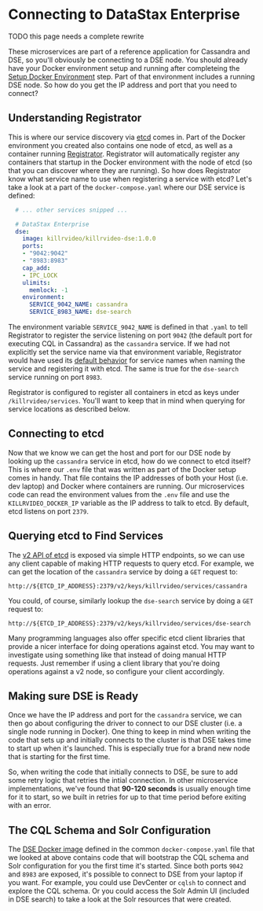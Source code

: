 # Connecting to DataStax Enterprise

TODO this page needs a complete rewrite

These microservices are part of a reference application for Cassandra and DSE, so you'll 
obviously be connecting to a DSE node. You should already have your Docker environment setup
and running after completeing the [Setup Docker Environment][docker-setup] step. Part of that
environment includes a running DSE node. So how do you get the IP address and port that you
need to connect?


## Understanding Registrator

This is where our service discovery via [etcd][etcd] comes in. Part of the Docker environment
you created also contains one node of etcd, as well as a container running [Registrator][registrator].
Registrator will automatically register any containers that startup in the Docker environment 
with the node of etcd (so that you can discover where they are running). So how does
Registrator know what service name to use when registering a service with etcd? Let's take a
look at a part of the `docker-compose.yaml` where our DSE service is defined:

```yaml
  # ... other services snipped ...

  # DataStax Enterprise
  dse:
    image: killrvideo/killrvideo-dse:1.0.0
    ports:
    - "9042:9042"
    - "8983:8983"
    cap_add:
    - IPC_LOCK
    ulimits:
      memlock: -1
    environment:
      SERVICE_9042_NAME: cassandra
      SERVICE_8983_NAME: dse-search
```

The environment variable `SERVICE_9042_NAME` is defined in that `.yaml` to tell Registrator
to register the service listening on port `9042` (the default port for executing CQL in
Cassandra) as the `cassandra` service. If we had not explicitly set the service name via that
environment variable, Registrator would have used its [default behavior][registrator-service-names]
for service names when naming the service and registering it with etcd. The same is true for
the `dse-search` service running on port `8983`.

Registrator is configured to register all containers in etcd as keys under `/killrvideo/services`.
You'll want to keep that in mind when querying for service locations as described below.

## Connecting to etcd

Now that we know we can get the host and port for our DSE node by looking up the `cassandra`
service in etcd, how do we connect to etcd itself? This is where our `.env` file that was
written as part of the Docker setup comes in handy. That file contains the IP addresses of
both your Host (i.e. dev laptop) and Docker where containers are running. Our microservices 
code can read the environment values from the `.env` file and use the `KILLRVIDEO_DOCKER_IP` 
variable as the IP address to talk to etcd. By default, etcd listens on port `2379`.

## Querying etcd to Find Services

The [v2 API of etcd][etcd-v2-api] is exposed via simple HTTP endpoints, so we can use any
client capable of making HTTP requests to query etcd. For example, we can get the location of
the `cassandra` service by doing a `GET` request to:

```
http://${ETCD_IP_ADDRESS}:2379/v2/keys/killrvideo/services/cassandra
```

You could, of course, similarly lookup the `dse-search` service by doing a `GET` request to:

```
http://${ETCD_IP_ADDRESS}:2379/v2/keys/killrvideo/services/dse-search
```

Many programming languages also offer specific etcd client libraries that provide a nicer
interface for doing operations against etcd. You may want to investigate using something like
that instead of doing manual HTTP requests. Just remember if using a client library that
you're doing operations against a v2 node, so configure your client accordingly. 

## Making sure DSE is Ready

Once we have the IP address and port for the `cassandra` service, we can then go about
configuring the driver to connect to our DSE cluster (i.e. a single node running in Docker).
One thing to keep in mind when writing the code that sets up and initially connects to the
cluster is that DSE takes time to start up when it's launched. This is especially true for a
brand new node that is starting for the first time.

So, when writing the code that initially connects to DSE, be sure to add some retry logic
that retries the intial connection. In other microservice implementations, we've found that
**90-120 seconds** is usually enough time for it to start, so we built in retries for up to
that time period before exiting with an error.

## The CQL Schema and Solr Configuration

The [DSE Docker image][killrvideo-dse] defined in the common `docker-compose.yaml` file that
we looked at above contains code that will bootstrap the CQL schema and Solr configuration 
for you the first time it's started. Since both ports `9042` and `8983` are exposed, it's 
possible to connect to DSE from your laptop if you want. For example, you could use DevCenter
or `cqlsh` to connect and explore the CQL schema. Or you could access the Solr Admin UI 
(included in DSE search) to take a look at the Solr resources that were created.


[docker-setup]: /docs/development/setup-docker-environment/
[etcd]: https://github.com/coreos/etcd
[etcd-v2-api]: https://github.com/coreos/etcd/blob/master/Documentation/v2/api.md
[registrator]: https://github.com/gliderlabs/registrator
[registrator-service-names]: http://gliderlabs.com/registrator/latest/user/services/#service-name
[killrvideo-dse]: https://github.com/KillrVideo/killrvideo-dse-docker